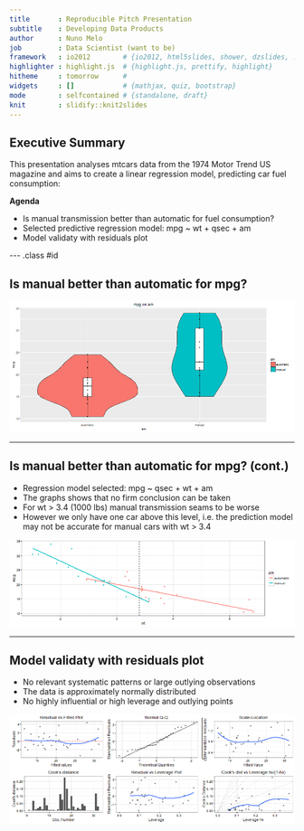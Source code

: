 ```yaml
---
title       : Reproducible Pitch Presentation
subtitle    : Developing Data Products
author      : Nuno Melo
job         : Data Scientist (want to be)
framework   : io2012        # {io2012, html5slides, shower, dzslides, ...}
highlighter : highlight.js  # {highlight.js, prettify, highlight}
hitheme     : tomorrow      # 
widgets     : []            # {mathjax, quiz, bootstrap}
mode        : selfcontained # {standalone, draft}
knit        : slidify::knit2slides
---
```






## Executive Summary
This presentation  analyses mtcars data from the 1974 Motor Trend US magazine 
and aims to create a linear regression model, predicting car fuel consumption:  

**Agenda**
* Is manual transmission better than automatic for fuel consumption?
* Selected predictive regression model: mpg ~ wt + qsec + am
* Model validaty with residuals plot

--- .class #id 
## Is manual better than automatic for mpg?

![plot of chunk unnamed-chunk-2](figure/unnamed-chunk-2-1.png)

---

## Is manual better than automatic for mpg? (cont.)
* Regression model selected: mpg ~ qsec + wt + am
* The graphs shows that no firm conclusion can be taken
* For wt > 3.4 (1000 lbs) manual transmission seams to be worse
* However we only have one car above this level, i.e. the prediction model may 
not be accurate for manual cars with wt > 3.4

![plot of chunk unnamed-chunk-3](figure/unnamed-chunk-3-1.png)

---

## Model validaty with residuals plot
* No relevant systematic patterns or large outlying observations  
* The data is approximately normally distributed
* No highly influential or high leverage and outlying points 

![plot of chunk unnamed-chunk-4](figure/unnamed-chunk-4-1.png)





